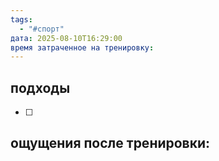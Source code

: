 ```yaml
---
tags:
  - "#спорт"
дата: 2025-08-10T16:29:00
время затраченное на тренировку:
---
```


## подходы

 - [ ] 

 
## ощущения после тренировки:


